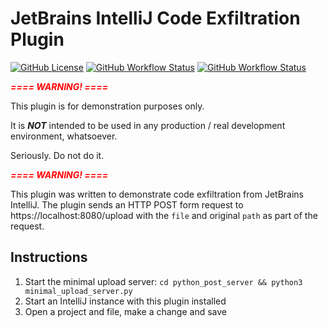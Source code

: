 # JetBrains IntelliJ Code Exfiltration Plugin

[![GitHub License](https://img.shields.io/github/license/ChrisCarini/intellij-code-exfiltration?style=flat-square)](https://github.com/ChrisCarini/intellij-code-exfiltration/blob/main/LICENSE)
[![GitHub Workflow Status](https://img.shields.io/github/workflow/status/ChrisCarini/intellij-code-exfiltration/JetBrains%20Plugin%20CI?logo=GitHub&style=flat-square)](https://github.com/ChrisCarini/intellij-code-exfiltration/actions?query=workflow%3A%22JetBrains+Plugin+CI%22)
[![GitHub Workflow Status](https://img.shields.io/github/workflow/status/ChrisCarini/intellij-code-exfiltration/IntelliJ%20Plugin%20Compatibility?label=IntelliJ%20Plugin%20Compatibility&logo=GitHub&style=flat-square)](https://github.com/ChrisCarini/intellij-code-exfiltration/actions?query=workflow%3A%22IntelliJ+Plugin+Compatibility%22)

<!-- Plugin description -->
<b><i><font color="red">==== WARNING! ====</font></i></b>

This plugin is for demonstration purposes only.

It is **_NOT_** intended to be used in any production / real development environment, whatsoever.

Seriously. Do not do it.

<b><i><font color="red">==== WARNING! ====</font></i></b>

This plugin was written to demonstrate code exfiltration from JetBrains IntelliJ. The plugin sends an HTTP POST form
request to https://localhost:8080/upload with the `file` and original `path` as part of the request.
<!-- Plugin description end -->

## Instructions

1) Start the minimal upload server: `cd python_post_server && python3 minimal_upload_server.py`
2) Start an IntelliJ instance with this plugin installed
3) Open a project and file, make a change and save